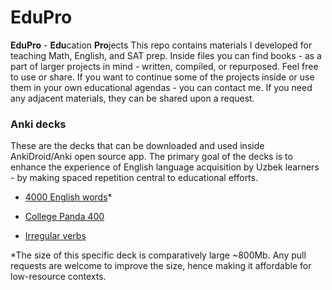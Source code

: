 # EduPro
**EduPro** - **Edu**cation **Pro**jects
This repo contains materials I developed for teaching Math, English, and SAT prep.
Inside files you can find books - as a part of larger projects in mind - written, compiled, or repurposed. Feel free to use or share. If you want to continue some of the projects inside or use them in your own educational agendas - you can contact me. If you need any adjacent materials, they can be shared upon a request.

### Anki decks
These are the decks that can be downloaded and used inside AnkiDroid/Anki open source app. The primary goal of the decks is to enhance the experience of English language acquisition by Uzbek learners - by making spaced repetition central to educational efforts.

* [4000 English words](https://drive.google.com/file/d/1TTGGZ3Ac-fxh5TRhxwdrW8yziXkfG5LG/view?usp=drive_link)*

* [College Panda 400](https://drive.google.com/file/d/1jmJnK4nPZt6QGYsJDaG-7WLqeCAzo3yj/view?usp=sharing)

* [Irregular verbs](https://drive.google.com/file/d/1znW7LpmPSMIBrdpjxItEiIAUgffuVHwG/view?usp=sharing)



*The size of this specific deck is comparatively large ~800Mb. Any pull requests are welcome to improve the size, hence making it affordable for low-resource contexts.
